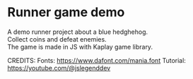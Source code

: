 # Runner game demo
A demo runner project about a blue hedghehog.  
Collect coins and defeat enemies.  
The game is made in JS with Kaplay game library.  

CREDITS:
Fonts: https://www.dafont.com/mania.font
Tutorial: https://youtube.com/@jslegenddev 
